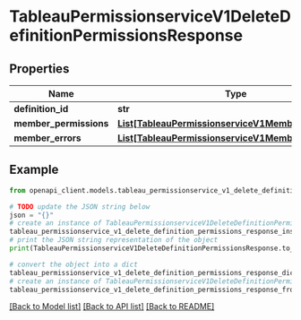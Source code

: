 # TableauPermissionserviceV1DeleteDefinitionPermissionsResponse


## Properties

Name | Type | Description | Notes
------------ | ------------- | ------------- | -------------
**definition_id** | **str** |  | [optional] 
**member_permissions** | [**List[TableauPermissionserviceV1MemberPermission]**](TableauPermissionserviceV1MemberPermission.md) |  | [optional] 
**member_errors** | [**List[TableauPermissionserviceV1MemberError]**](TableauPermissionserviceV1MemberError.md) |  | [optional] 

## Example

```python
from openapi_client.models.tableau_permissionservice_v1_delete_definition_permissions_response import TableauPermissionserviceV1DeleteDefinitionPermissionsResponse

# TODO update the JSON string below
json = "{}"
# create an instance of TableauPermissionserviceV1DeleteDefinitionPermissionsResponse from a JSON string
tableau_permissionservice_v1_delete_definition_permissions_response_instance = TableauPermissionserviceV1DeleteDefinitionPermissionsResponse.from_json(json)
# print the JSON string representation of the object
print(TableauPermissionserviceV1DeleteDefinitionPermissionsResponse.to_json())

# convert the object into a dict
tableau_permissionservice_v1_delete_definition_permissions_response_dict = tableau_permissionservice_v1_delete_definition_permissions_response_instance.to_dict()
# create an instance of TableauPermissionserviceV1DeleteDefinitionPermissionsResponse from a dict
tableau_permissionservice_v1_delete_definition_permissions_response_from_dict = TableauPermissionserviceV1DeleteDefinitionPermissionsResponse.from_dict(tableau_permissionservice_v1_delete_definition_permissions_response_dict)
```
[[Back to Model list]](../README.md#documentation-for-models) [[Back to API list]](../README.md#documentation-for-api-endpoints) [[Back to README]](../README.md)


